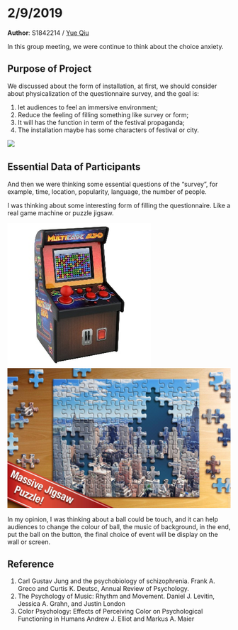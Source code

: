 # 2/9/2019

**Author**: S1842214 / [Yue Qiu]((https://github.com/Joyyyyyyyy))

In this group meeting, we were continue to think about the choice anxiety. 

## Purpose of Project

We discussed about the form of installation, at first, we should consider about physicalization of the questionnaire survey, and the goal is:
1.	let audiences to feel an immersive environment;
2.	Reduce the feeling of filling something like survey or form;
3.	It will has the function in term of the festival propaganda;
4.	The installation maybe has some characters of festival or city.

![](1.png)
 
## Essential Data of Participants

And then we were thinking some essential questions of the “survey”, for example, time, location, popularity, language, the number of people.

I was thinking about some interesting form of filling the questionnaire. Like a real game machine or puzzle jigsaw. 

![](2.png)![](3.png)
  
In my opinion, I was thinking about a ball could be touch, and it can help audiences to change the colour of ball, the music of background, in the end, put the ball on the button, the final choice of event will be display on the wall or screen.

## Reference
1. Carl Gustav Jung and the psychobiology of schizophrenia. Frank A. Greco and Curtis K. Deutsc,
Annual Review of Psychology.
2. The Psychology of Music: Rhythm and Movement. Daniel J. Levitin, Jessica A. Grahn, and Justin London
3. Color Psychology: Effects of Perceiving Color on Psychological Functioning in Humans
Andrew J. Elliot and Markus A. Maier